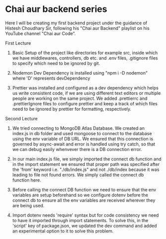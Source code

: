 # Chai aur backend series

Here I will be creating my first backend project under the guidance of Histesh Choudhary Sir, following his "Chai aur Backend" playlist on his YouTube channel "Chai aur Code".

First Lecture

1. Basic Setup of the project like directories for example src, inside which we have middlewares, controllers, db etc. and .env files, .gitignore files to specify which need to be ignored by git.

2. Nodemon Dev Dependency is installed using "npm i -D nodemon" where 'D' represents devDependency

3. Prettier was installed and configured as a dev dependency which helps us write consistent code, if we are using different text editors or multiple people are working on the same project. We added .prettierrc and .prettierIgnore files to configure prettier and keep a track of which files need to be ignored by prettier for formatting, respectively.

Second Lecture

1. We tried connecting to MongoDB Atlas Database. We created an index.js in db folder and used mongoose to connect to the database using the env variable of DB URL. We ensured that this connection is governed by async-await and error is handled using try catch, so that we can debug easily whenvever there is a DB connection error.

2. In our main index.js file, we simply imported the connect db function and in the import statement we ensured that proper path was specified after the 'from' keyword i.e. "./db/index.js" and not ./db/index because it was leading to file not found errors. We simply called the connect db function here.

3. Before calling the connect DB function we need to ensure that the env variables are setup beforehand so we configure dotenv before the connect db to ensure all the env variables are received wherever they are being used.

4. Import  dotenv needs 'require' syntax but for code consistency we need to have it imported through import statements. To solve this, in the 'script' key of package.json, we updated the dev command and added an experimental option to it to solve this problem.
